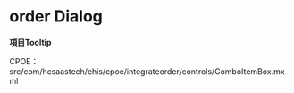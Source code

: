 # order Dialog

**項目Tooltip**

CPOE：src/com/hcsaastech/ehis/cpoe/integrateorder/controls/ComboItemBox.mxml
